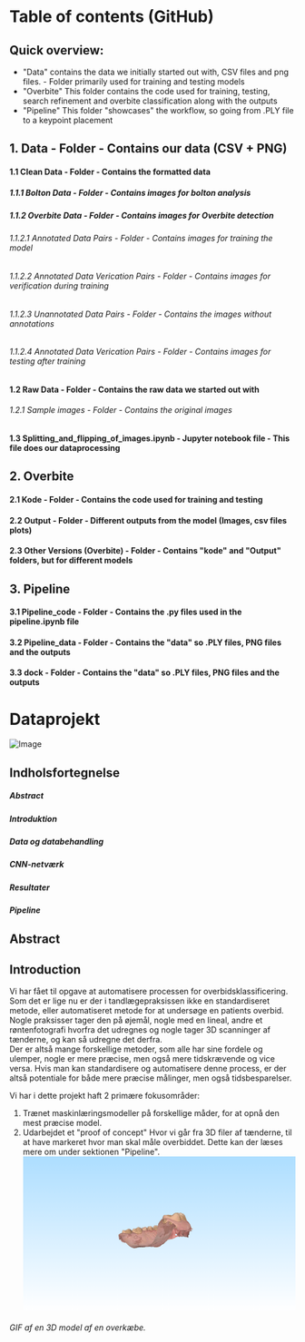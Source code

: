 # Table of contents (GitHub)
## Quick overview:
* "Data" contains the data we initially started out with, CSV files and png files. - Folder primarily used for training and testing models
* "Overbite" This folder contains the code used for training, testing, search refinement and overbite classification along with the outputs
* "Pipeline" This folder "showcases" the workflow, so going from .PLY file to a keypoint placement

## 1. Data - Folder - Contains our data (CSV + PNG)

#### 1.1 Clean Data - Folder - Contains the formatted data
##### 1.1.1 Bolton Data - Folder - Contains images for bolton analysis
##### 1.1.2 Overbite Data - Folder - Contains images for Overbite detection
###### 1.1.2.1 Annotated Data Pairs - Folder - Contains images for training the model
###### 1.1.2.2 Annotated Data Verication Pairs - Folder - Contains images for verification during training
###### 1.1.2.3 Unannotated Data Pairs - Folder - Contains the images without annotations
###### 1.1.2.4 Annotated Data Verication Pairs - Folder - Contains images for testing after training

#### 1.2 Raw Data - Folder - Contains the raw data we started out with
###### 1.2.1 Sample images - Folder - Contains the original images

#### 1.3 Splitting_and_flipping_of_images.ipynb - Jupyter notebook file - This file does our dataprocessing

## 2. Overbite
#### 2.1 Kode - Folder - Contains the code used for training and testing
#### 2.2 Output - Folder - Different outputs from the model (Images, csv files plots)
#### 2.3 Other Versions (Overbite) - Folder - Contains "kode" and "Output" folders, but for different models

## 3. Pipeline
#### 3.1 Pipeline_code - Folder - Contains the .py files used in the pipeline.ipynb file
#### 3.2 Pipeline_data - Folder - Contains the "data" so .PLY files, PNG files and the outputs
#### 3.3 dock - Folder - Contains the "data" so .PLY files, PNG files and the outputs

# Dataprojekt
![Image](https://github.com/user-attachments/assets/b3db6e84-c1ee-460c-910b-0eceaa46817a)

## Indholsfortegnelse

##### Abstract
##### Introduktion
##### Data og databehandling
##### CNN-netværk
##### Resultater
##### Pipeline


## Abstract

## Introduction
Vi har fået til opgave at automatisere processen for overbidsklassificering.\
Som det er lige nu er der i tandlægepraksissen ikke en standardiseret metode, eller automatiseret metode for at undersøge en patients overbid. Nogle praksisser tager den på øjemål, nogle med en lineal, andre et røntenfotografi hvorfra det udregnes og nogle tager 3D scanninger af tænderne, og kan så udregne det derfra.\
Der er altså mange forskellige metoder, som alle har sine fordele og ulemper, nogle er mere præcise, men også mere tidskrævende og vice versa. Hvis man kan standardisere og automatisere denne process, er der altså potentiale for både mere præcise målinger, men også tidsbesparelser.

Vi har i dette projekt haft 2 primære fokusområder:
1. Trænet maskinlæringsmodeller på forskellige måder, for at opnå den mest præcise model.
2. Udarbejdet et "proof of concept" Hvor vi går fra 3D filer af tænderne, til at have markeret hvor man skal måle overbiddet. Dette kan der læses mere om under sektionen "Pipeline".
![3D GIF](Data/Brunatest_UpperJawScan.gif)
###### GIF af en 3D model af en overkæbe.